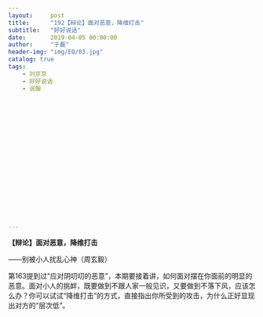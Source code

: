 ```yaml
---
layout:     post
title:      "192【辩论】面对恶意，降维打击"
subtitle:   "好好说话"
date:       2019-04-05 00:00:00
author:     "于磊"
header-img: "img/EQ/03.jpg"
catalog: true
tags:
    - 刘京京
    - 好好说话
    - 说服



















---
```


**【辩论】面对恶意，降维打击**

——别被小人扰乱心神（周玄毅）

 

第163提到过“应对阴叨叨的恶意”，本期要接着讲，如何面对摆在你面前的明显的恶意。面对小人的挑衅，既要做到不跟人家一般见识，又要做到不落下风，应该怎么办？你可以试试“降维打击”的方式，直接指出你所受到的攻击，为什么正好显现出对方的“层次低”。